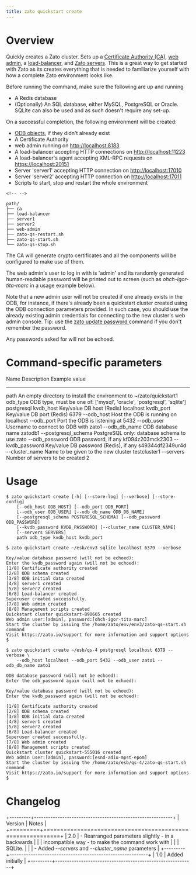 ```yaml
---
title: zato quickstart create
---
```


Overview
========

Quickly creates a Zato cluster. Sets up a
[Certificate Authority (CA)](../../architecture/ca),
[web admin](../../architecture/web-admin),
a [load-balancer](../../architecture/load-balancer),
and [Zato servers](../../architecture/servers). This is a great way to get
started with Zato as its creates everything that is needed to familiarize yourself
with how a complete Zato environment looks like.

Before running the command, make sure the following are up and running

-   A Redis database
-   (Optionally) An SQL database, either MySQL, PostgreSQL or Oracle.
    SQLite can also be used and as such doesn\'t require any set-up.

On a successful completion, the following environment will be created:

-   [ODB objects](../../architecture/sql-odb), if they didn\'t already exist
-   A Certificate Authority
-   web admin running on <http://localhost:8183>
-   A load-balancer accepting HTTP connections on <http://localhost:11223>
-   A load-balancer\'s agent accepting XML-RPC requests on <https://localhost:20151>
-   Server \'server1\' accepting HTTP connection on <http://localhost:17010>
-   Server \'server2\' accepting HTTP connection on <http://localhost:17011>
-   Scripts to start, stop and restart the whole environment

```{=html}
<!-- -->
```
    path/
    ├── ca
    ├── load-balancer
    ├── server1
    ├── server2
    ├── web-admin
    ├── zato-qs-restart.sh
    ├── zato-qs-start.sh
    └── zato-qs-stop.sh

The CA will generate crypto certificates and all the components will be configured
to make use of them.

The web admin\'s user to log in with is \'admin\' and its randomly generated human-readable
password will be printed out to screen (such as *ohch-igor-tita-marc* in a usage example below).

Note that a new admin user will not be created if one already exists in the ODB, for instance,
if there\'s already been a quickstart cluster created using the ODB connection parameters
provided. In such case, you should use the already existing admin credentials for
connecting to the new cluster\'s web admin console. Tip: use the [zato update password ](./update-password)
command if you don\'t remember the password.

Any passwords asked for will not be echoed.

Command-specific parameters
===========================

  Name                   Description                                                                       Example value
  ---------------------- --------------------------------------------------------------------------------- ---------------------
  path                   An empty directory to install the environment to                                  \~/zato/quickstart1
  odb_type               ODB type, must be one of: \[\'mysql\', \'oracle\', \'postgresql\', \'sqlite\'\]   postgresql
  kvdb_host              Key/value DB host (Redis)                                                         localhost
  kvdb_port              Key/value DB port (Redis)                                                         6379
  \--odb_host            Host the ODB is running on                                                        localhost
  \--odb_port            Port the ODB is listening at                                                      5432
  \--odb_user            Username to connect to ODB with                                                   zato1
  \--odb_db_name         ODB database name                                                                 zatodb1
  \--postgresql_schema   PostgreSQL only: database schema to use                                           zato
  \--odb_password        ODB password, if any                                                              kf094z203mck2303
  \--kvdb_password       Key/value DB password (Redis), if any                                             s49344df2349ur4d
  \--cluster_name        Name to be given to the new cluster                                               testcluster1
  \--servers             Number of servers to be created                                                   2

Usage
=====

    $ zato quickstart create [-h] [--store-log] [--verbose] [--store-config]
        [--odb_host ODB_HOST] [--odb_port ODB_PORT]
        [--odb_user ODB_USER] [--odb_db_name ODB_DB_NAME]
        [--postgresql_schema POSTGRESQL_SCHEMA] [--odb_password ODB_PASSWORD]
        [--kvdb_password KVDB_PASSWORD] [--cluster_name CLUSTER_NAME]
        [--servers SERVERS]
        path odb_type kvdb_host kvdb_port

    $ zato quickstart create ~/esb/env3 sqlite localhost 6379 --verbose

    Key/value database password (will not be echoed):
    Enter the kvdb_password again (will not be echoed):
    [1/8] Certificate authority created
    [2/8] ODB schema created
    [3/8] ODB initial data created
    [4/8] server1 created
    [5/8] server2 created
    [6/8] Load-balancer created
    Superuser created successfully.
    [7/8] Web admin created
    [8/8] Management scripts created
    Quickstart cluster quickstart-890665 created
    Web admin user:[admin], password:[ohch-igor-tita-marc]
    Start the cluster by issuing the /home/zato/env/env3/zato-qs-start.sh command
    Visit https://zato.io/support for more information and support options
    $

    $ zato quickstart create ~/esb/qs-4 postgresql localhost 6379 --verbose \
        --odb_host localhost --odb_port 5432 --odb_user zato1 --odb_db_name zato1

    ODB database password (will not be echoed):
    Enter the odb_password again (will not be echoed):

    Key/value database password (will not be echoed):
    Enter the kvdb_password again (will not be echoed):

    [1/8] Certificate authority created
    [2/8] ODB schema created
    [3/8] ODB initial data created
    [4/8] server1 created
    [5/8] server2 created
    [6/8] Load-balancer created
    Superuser created successfully.
    [7/8] Web admin created
    [8/8] Management scripts created
    Quickstart cluster quickstart-555016 created
    Web admin user:[admin], password:[esnd-adiu-mpst-epom]
    Start the cluster by issuing the /home/zato/esb/qs-4/zato-qs-start.sh command
    Visit https://zato.io/support for more information and support options
    $

Changelog
=========

+---------+-----------------------------------------------------------+
| Version | Notes                                                     |
+=========+===========================================================+
| 2.0     | -   Rearranged parameters slightly - in a backwards       |
|         |     incompatible way - to make the command work with      |
|         |     SQLite.                                               |
|         | -   Added *\--servers* and *\--cluster_name* parameters   |
+---------+-----------------------------------------------------------+
| 1.0     | Added initially                                           |
+---------+-----------------------------------------------------------+
